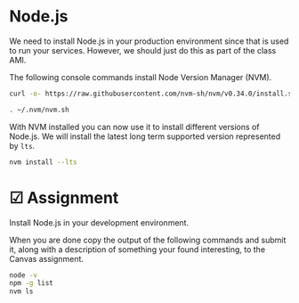 # Node.js

We need to install Node.js in your production environment since that is used to run your services. However, we should just do this as part of the class AMI.

The following console commands install Node Version Manager (NVM).

```sh
curl -o- https://raw.githubusercontent.com/nvm-sh/nvm/v0.34.0/install.sh | bash

. ~/.nvm/nvm.sh
```

With NVM installed you can now use it to install different versions of Node.js. We will install the latest long term supported version represented by `lts`.

```sh
nvm install --lts
```

# ☑ Assignment

Install Node.js in your development environment.

When you are done copy the output of the following commands and submit it, along with a description of something your found interesting, to the Canvas assignment.

```sh
node -v
npm -g list
nvm ls
```
